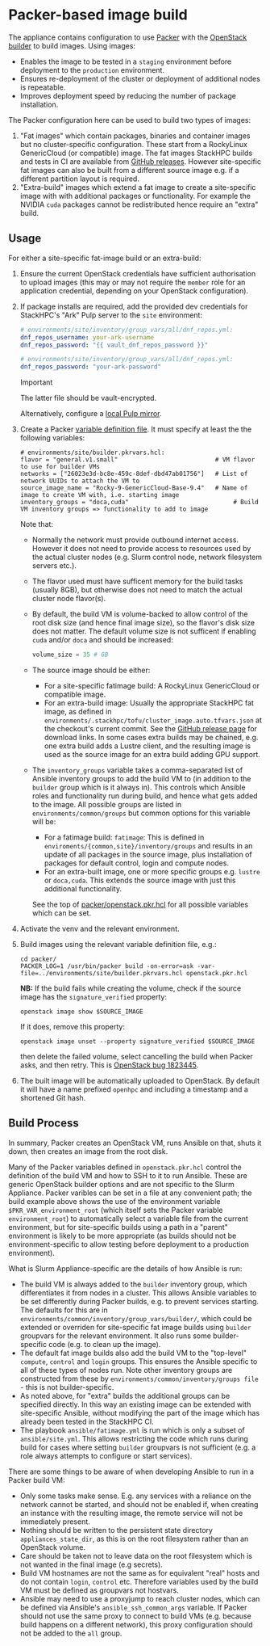 # Packer-based image build

The appliance contains configuration to use [Packer](https://developer.hashicorp.com/packer)
with the [OpenStack builder](https://www.packer.io/plugins/builders/openstack)
to build images. Using images:

- Enables the image to be tested in a `staging` environment before deployment
  to the `production` environment.
- Ensures re-deployment of the cluster or deployment of additional nodes is
  repeatable.
- Improves deployment speed by reducing the number of package installation.

The Packer configuration here can be used to build two types of images:

1. "Fat images" which contain packages, binaries and container images but no
   cluster-specific configuration. These start from a RockyLinux GenericCloud
   (or compatible) image. The fat images StackHPC builds and tests in CI are
   available from [GitHub releases](https://github.com/stackhpc/ansible-slurm-appliance/releases).
   However site-specific fat images can also be built from a different source
   image e.g. if a different partition layout is required.
2. "Extra-build" images which extend a fat image to create a site-specific
   image with with additional packages or functionality. For example the NVIDIA
   `cuda` packages cannot be redistributed hence require an "extra" build.

## Usage

For either a site-specific fat-image build or an extra-build:

1. Ensure the current OpenStack credentials have sufficient authorisation to
   upload images (this may or may not require the `member` role for an
   application credential, depending on your OpenStack configuration).
2. If package installs are required, add the provided dev credentials for
   StackHPC's "Ark" Pulp server to the `site` environment:

   ```yaml
   # environments/site/inventory/group_vars/all/dnf_repos.yml:
   dnf_repos_username: your-ark-username
   dnf_repos_password: "{{ vault_dnf_repos_password }}"
   ```

   ```yaml
   # environments/site/inventory/group_vars/all/dnf_repos.yml:
   dnf_repos_password: "your-ark-password"
   ```

   > [!IMPORTANT]
   > The latter file should be vault-encrypted.

   Alternatively, configure a [local Pulp mirror](experimental/pulp.md).

3. Create a Packer [variable definition file](https://developer.hashicorp.com/packer/docs/templates/hcl_templates/variables#assigning-values-to-input-variables). It must specify at least the
   the following variables:

   ```hcl
   # environments/site/builder.pkrvars.hcl:
   flavor = "general.v1.small"                           # VM flavor to use for builder VMs
   networks = ["26023e3d-bc8e-459c-8def-dbd47ab01756"]   # List of network UUIDs to attach the VM to
   source_image_name = "Rocky-9-GenericCloud-Base-9.4"   # Name of image to create VM with, i.e. starting image
   inventory_groups = "doca,cuda"                             # Build VM inventory groups => functionality to add to image
   ```

   Note that:
   - Normally the network must provide outbound internet access. However it
     does not need to provide access to resources used by the actual cluster
     nodes (e.g. Slurm control node, network filesystem servers etc.).
   - The flavor used must have sufficent memory for the build tasks (usually
     8GB), but otherwise does not need to match the actual cluster node
     flavor(s).
   - By default, the build VM is volume-backed to allow control of the root
     disk size (and hence final image size), so the flavor's disk size does not
     matter. The default volume size is not sufficent if enabling `cuda` and/or
     `doca` and should be increased:
     ```terraform
     volume_size = 35 # GB
     ```
   - The source image should be either:
     - For a site-specific fatimage build: A RockyLinux GenericCloud or
       compatible image.
     - For an extra-build image: Usually the appropriate StackHPC fat image,
       as defined in `environments/.stackhpc/tofu/cluster_image.auto.tfvars.json` at the
       checkout's current commit. See the [GitHub release page](https://github.com/stackhpc/ansible-slurm-appliance/releases)
       for download links. In some cases extra builds may be chained, e.g.
       one extra build adds a Lustre client, and the resulting image is used
       as the source image for an extra build adding GPU support.
   - The `inventory_groups` variable takes a comma-separated list of Ansible
     inventory groups to add the build VM to (in addition to the `builder`
     group which is it always in). This controls which Ansible roles and
     functionality run during build, and hence what gets added to the image.
     All possible groups are listed in `environments/common/groups` but common
     options for this variable will be:
     - For a fatimage build: `fatimage`: This is defined in `enviroments/{common,site}/inventory/groups`
       and results in an update of all packages in the source image, plus
       installation of packages for default control, login and compute nodes.
     - For an extra-built image, one or more specific groups e.g. `lustre` or
       `doca,cuda`. This extends the source image with just this additional
       functionality.

     See the top of [packer/openstack.pkr.hcl](../packer/openstack.pkr.hcl)
     for all possible variables which can be set.

4. Activate the venv and the relevant environment.

5. Build images using the relevant variable definition file, e.g.:

   ```shell
   cd packer/
   PACKER_LOG=1 /usr/bin/packer build -on-error=ask -var-file=../environments/site/builder.pkrvars.hcl openstack.pkr.hcl
   ```

   **NB:** If the build fails while creating the volume, check if the source image has the `signature_verified` property:

   ```shell
   openstack image show $SOURCE_IMAGE
   ```

   If it does, remove this property:

   ```shell
   openstack image unset --property signature_verified $SOURCE_IMAGE
   ```

   then delete the failed volume, select cancelling the build when Packer asks,
   and then retry. This is [OpenStack bug 1823445](https://bugs.launchpad.net/cinder/+bug/1823445).

6. The built image will be automatically uploaded to OpenStack. By default it
   will have a name prefixed `openhpc` and including a timestamp and a shortened
   Git hash.

## Build Process

In summary, Packer creates an OpenStack VM, runs Ansible on that, shuts it down, then creates an image from the root disk.

Many of the Packer variables defined in `openstack.pkr.hcl` control the definition of the build VM and how to SSH to it to run Ansible. These are generic OpenStack builder options
and are not specific to the Slurm Appliance. Packer varibles can be set in a file at any convenient path; the build example above
shows the use of the environment variable `$PKR_VAR_environment_root` (which itself sets the Packer variable
`environment_root`) to automatically select a variable file from the current environment, but for site-specific builds
using a path in a "parent" environment is likely to be more appropriate (as builds should not be environment-specific to allow testing before deployment to a production environment).

What is Slurm Appliance-specific are the details of how Ansible is run:

- The build VM is always added to the `builder` inventory group, which differentiates it from nodes in a cluster. This allows
  Ansible variables to be set differently during Packer builds, e.g. to prevent services starting. The defaults for this are in `environments/common/inventory/group_vars/builder/`, which could be extended or overriden for site-specific fat image builds using `builder` groupvars for the relevant environment. It also runs some builder-specific code (e.g. to clean up the image).
- The default fat image builds also add the build VM to the "top-level" `compute`, `control` and `login` groups. This ensures
  the Ansible specific to all of these types of nodes run. Note other inventory groups are constructed from these by `environments/common/inventory/groups file` - this is not builder-specific.
- As noted above, for "extra" builds the additional groups can be specified directly. In this way an existing image can be extended with site-specific Ansible, without modifying the
  part of the image which has already been tested in the StackHPC CI.
- The playbook `ansible/fatimage.yml` is run which is only a subset of `ansible/site.yml`. This allows restricting the code which runs during build for cases where setting `builder`
  groupvars is not sufficient (e.g. a role always attempts to configure or start services).

There are some things to be aware of when developing Ansible to run in a Packer build VM:

- Only some tasks make sense. E.g. any services with a reliance on the network cannot be started, and should not be enabled if, when creating an instance with the resulting image, the remote service will not be immediately present.
- Nothing should be written to the persistent state directory `appliances_state_dir`, as this is on the root filesystem rather than an OpenStack volume.
- Care should be taken not to leave data on the root filesystem which is not wanted in the final image (e.g secrets).
- Build VM hostnames are not the same as for equivalent "real" hosts and do not contain `login`, `control` etc. Therefore variables used by the build VM must be defined as groupvars not hostvars.
- Ansible may need to use a proxyjump to reach cluster nodes, which can be defined via Ansible's `ansible_ssh_common_args` variable. If Packer should not use the same proxy
  to connect to build VMs (e.g. because build happens on a different network), this proxy configuration should not be added to the `all` group.
